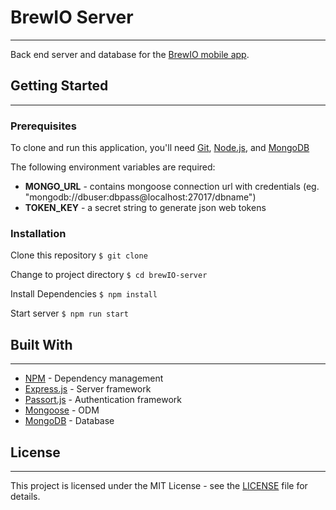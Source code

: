 # BrewIO Server

---

Back end server and database for the [BrewIO mobile app](https://github.com/ARW2705/BrewIO-App).


## Getting Started

---

### Prerequisites

To clone and run this application, you'll need [Git](https://git-scm.com/), [Node.js](https://nodejs.org/en/), and [MongoDB](https://www.mongodb.com/)

The following environment variables are required:
* **MONGO_URL** - contains mongoose connection url with credentials (eg. "mongodb://dbuser:dbpass@localhost:27017/dbname")
* **TOKEN_KEY** - a secret string to generate json web tokens


### Installation

Clone this repository
`$ git clone `

Change to project directory
`$ cd brewIO-server`

Install Dependencies
`$ npm install`

Start server
`$ npm run start`


## Built With

---

* [NPM](https://www.npmjs.com/) - Dependency management
* [Express.js](https://expressjs.com/) - Server framework
* [Passort.js](http://www.passportjs.org/) - Authentication framework
* [Mongoose](https://mongoosejs.com/) - ODM
* [MongoDB](https://www.mongodb.com/) - Database


## License

---

This project is licensed under the MIT License - see the [LICENSE](https://github.com/ARW2705/BrewIO-Server/blob/master/LICENSE) file for details.
